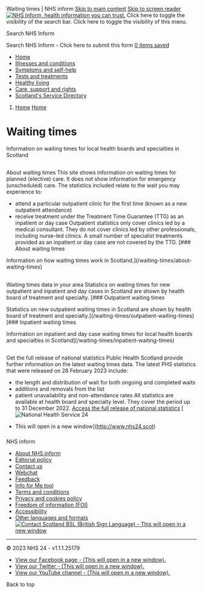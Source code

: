 
Waiting times | NHS inform
[Skip to main content](#maincontent "Click here to navigate to the primary contents of this page.") 
[Skip to screen reader](#__ba_panel "Click here to navigate to the screen reader of this site.") 
[![NHS Inform, health information you can trust.](/content/images/logos/nhs-inform-logo--white.svg)](/ "Click here to navigate to the homepage.")
Click here to toggle the visibility of the search bar.
Click here to toggle the visibility of this menu.

 Search NHS Inform
 
Search NHS Inform - Click here to submit this form
[0
 items saved](/info-for-me/ "Info for me - Publish and share your health information - click here to view your saved items.")
* [Home](/ "Click here to navigate to the homepage.")
* [Illnesses and conditions](/illnesses-and-conditions "Click here to navigate to the 'Illnesses and conditions' page.")
* [Symptoms and self-help](/symptoms-and-self-help "Click here to navigate to the 'Symptoms and self-help' page.")
* [Tests and treatments](/tests-and-treatments "Click here to navigate to the 'Tests and treatments' page.")
* [Healthy living](/healthy-living "Click here to navigate to the 'Healthy living' page.")
* [Care, support and rights](/care-support-and-rights "Click here to navigate to the 'Care, support and rights' page.")
* [Scotland's Service Directory](/scotlands-service-directory "Click here to navigate to the 'Scotland's Service Directory' page.")
1. [Home](/)
[Home](/)
# Waiting times
Information on waiting times for local health boards and specialties in Scotland
## 
 About waiting times
This site shows information on waiting times for planned (elective) care. It does not show information for emergency (unscheduled) care.
The statistics included relate to the wait you may experience to:
* attend a particular outpatient clinic for the first time (known as a new outpatient attendance)
* receive treatment under the Treatment Time Guarantee (TTG) as an inpatient or day case
Outpatient statistics only cover clinics led by a medical consultant. They do not cover clinics led by other professionals, including nurse-led clinics.
A small number of specialist treatments provided as an inpatient or day case are not covered by the TTG.
[### About waiting times

 Information on how waiting times work in Scotland.](/waiting-times/about-waiting-times)
## 
 Waiting times data in your area
Statistics on waiting times for new outpatient and inpatient and day cases in Scotland are shown by health board of treatment and specialty.
[### Outpatient waiting times

 Statistics on new outpatient waiting times in Scotland are shown by health board of treatment and specialty.](/waiting-times/outpatient-waiting-times)
[### Inpatient waiting times

 Information on inpatient and day case waiting times for local health boards and specialties in Scotland](/waiting-times/inpatient-waiting-times)
## 
 Get the full release of national statistics
Public Health Scotland provide further information on the latest waiting times data.
The latest PHS statistics that were released on 28 February 2023 include:
* the length and distribution of wait for both ongoing and completed waits
* additions and removals from the list
* patient unavailability and non-attendance rates
All statistics are available at health board and specialty level. They cover the period up to 31 December 2022.
[Access the full release of national statistics](https://publichealthscotland.scot/publications/nhs-waiting-times-stage-of-treatment)
[![National Health Service 24](/content/images/logos/nhs-24--white.svg)
 - This will open in a new window](http://www.nhs24.scot)
### 
 NHS inform
* [About NHS inform](/about-nhs-inform "Click here to navigate to the 'About NHS inform' page.")
* [Editorial policy](/editorial-policy "Click here to navigate to the 'Editorial policy' page.")
* [Contact us](/contact-us "Click here to navigate to the 'Contact us' page.")
* [Webchat](/webchat "Click here to navigate to the 'Webchat' page.")
* [Feedback](/feedback "Click here to navigate to the 'Feedback' page.")
* [Info for Me tool](/info-for-me-tool "Click here to navigate to the 'Info for Me tool' page.")
* [Terms and conditions](/terms-and-conditions "Click here to navigate to the 'Terms and conditions' page.")
* [Privacy and cookies policy](/privacy-and-cookies-policy "Click here to navigate to the 'Privacy and cookies policy' page.")
* [Freedom of information (FOI)](/freedom-of-information-foi "Click here to navigate to the 'Freedom of information (FOI)' page.")
* [Accessibility](/accessibility "Click here to navigate to the 'Accessibility' page.")
* [Other languages and formats](/other-languages-and-formats "Click here to navigate to the 'Other languages and formats' page.")
[![Contact Scotland BSL (British Sign Language) - This will open in a new window](/content/images/bsl-logo.svg)](http://contactscotland-bsl.org/device-direct/)
---
© 2023 NHS 24 - v1.1.1.25179
* [View our Facebook page - (This will open in a new window).](https://www.facebook.com/NHS24)
* [View our Twitter - (This will open in a new window).](https://twitter.com/NHS24)
* [View our YouTube channel - (This will open in a new window).](https://www.youtube.com/user/nhsinform)

 Back to top
 

